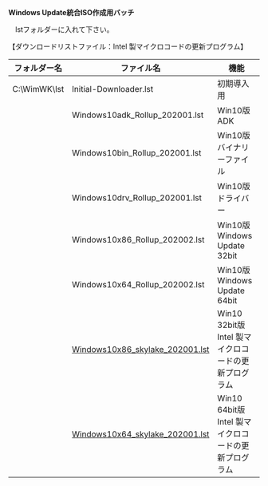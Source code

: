 **Windows Update統合ISO作成用バッチ**  
  
　lstフォルダーに入れて下さい。
  
【ダウンロードリストファイル：Intel 製マイクロコードの更新プログラム】  
  
| フォルダー名 | ファイル名                      | 機能                                                 |
| ------------ | -------------------------------  | --------------------------------------------------- |
| C:\WimWK\lst | Initial-Downloader.lst          | 初期導入用                                           |
|              | Windows10adk_Rollup_202001.lst  | Win10版 ADK                                          |
|              | Windows10bin_Rollup_202001.lst  | Win10版 バイナリーファイル                           |
|              | Windows10drv_Rollup_202001.lst  | Win10版 ドライバー                                   |
|              | Windows10x86_Rollup_202002.lst  | Win10版 Windows Update 32bit                         |
|              | Windows10x64_Rollup_202002.lst  | Win10版 Windows Update 64bit                         |
|              | [Windows10x86_skylake_202001.lst](https://github.com/office-itou/Windows/blob/master/Make_ISO_files/source/skylake/Windows10x86_skylake_202001.lst) | Win10 32bit版 Intel 製マイクロコードの更新プログラム |
|              | [Windows10x64_skylake_202001.lst](https://github.com/office-itou/Windows/blob/master/Make_ISO_files/source/skylake/Windows10x64_skylake_202001.lst) | Win10 64bit版 Intel 製マイクロコードの更新プログラム |
  
